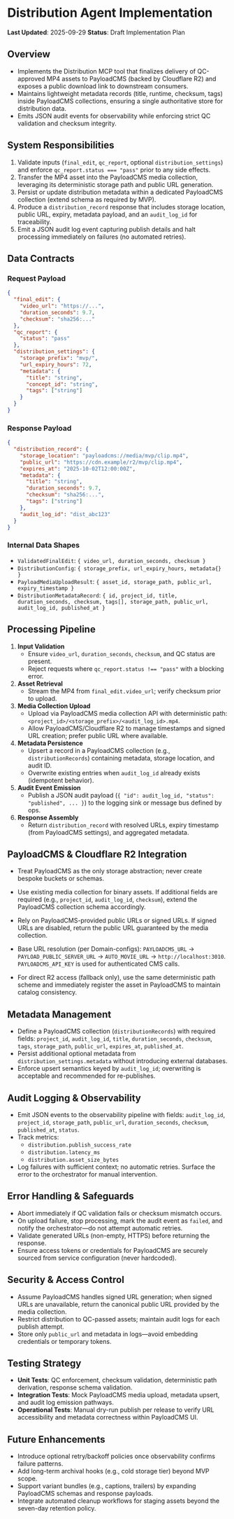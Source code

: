 # Distribution Agent Implementation

**Last Updated**: 2025-09-29
**Status**: Draft Implementation Plan

## Overview
- Implements the Distribution MCP tool that finalizes delivery of QC-approved MP4 assets to PayloadCMS (backed by Cloudflare R2) and exposes a public download link to downstream consumers.
- Maintains lightweight metadata records (title, runtime, checksum, tags) inside PayloadCMS collections, ensuring a single authoritative store for distribution data.
- Emits JSON audit events for observability while enforcing strict QC validation and checksum integrity.

## System Responsibilities
1. Validate inputs (`final_edit`, `qc_report`, optional `distribution_settings`) and enforce `qc_report.status === "pass"` prior to any side effects.
2. Transfer the MP4 asset into the PayloadCMS media collection, leveraging its deterministic storage path and public URL generation.
3. Persist or update distribution metadata within a dedicated PayloadCMS collection (extend schema as required by MVP).
4. Produce a `distribution_record` response that includes storage location, public URL, expiry, metadata payload, and an `audit_log_id` for traceability.
5. Emit a JSON audit log event capturing publish details and halt processing immediately on failures (no automated retries).

## Data Contracts
### Request Payload
```json
{
  "final_edit": {
    "video_url": "https://...",
    "duration_seconds": 9.7,
    "checksum": "sha256:..."
  },
  "qc_report": {
    "status": "pass"
  },
  "distribution_settings": {
    "storage_prefix": "mvp/",
    "url_expiry_hours": 72,
    "metadata": {
      "title": "string",
      "concept_id": "string",
      "tags": ["string"]
    }
  }
}
```

### Response Payload
```json
{
  "distribution_record": {
    "storage_location": "payloadcms://media/mvp/clip.mp4",
    "public_url": "https://cdn.example/r2/mvp/clip.mp4",
    "expires_at": "2025-10-02T12:00:00Z",
    "metadata": {
      "title": "string",
      "duration_seconds": 9.7,
      "checksum": "sha256:...",
      "tags": ["string"]
    },
    "audit_log_id": "dist_abc123"
  }
}
```

### Internal Data Shapes
- `ValidatedFinalEdit`: `{ video_url, duration_seconds, checksum }`
- `DistributionConfig`: `{ storage_prefix, url_expiry_hours, metadata{} }`
- `PayloadMediaUploadResult`: `{ asset_id, storage_path, public_url, expiry_timestamp }`
- `DistributionMetadataRecord`: `{ id, project_id, title, duration_seconds, checksum, tags[], storage_path, public_url, audit_log_id, published_at }`

## Processing Pipeline
1. **Input Validation**
   - Ensure `video_url`, `duration_seconds`, `checksum`, and QC status are present.
   - Reject requests where `qc_report.status !== "pass"` with a blocking error.
2. **Asset Retrieval**
   - Stream the MP4 from `final_edit.video_url`; verify checksum prior to upload.
3. **Media Collection Upload**
   - Upload via PayloadCMS media collection API with deterministic path: `<project_id>/<storage_prefix>/<audit_log_id>.mp4`.
   - Allow PayloadCMS/Cloudflare R2 to manage timestamps and signed URL creation; prefer public URL where available.
4. **Metadata Persistence**
   - Upsert a record in a PayloadCMS collection (e.g., `distributionRecords`) containing metadata, storage location, and audit ID.
   - Overwrite existing entries when `audit_log_id` already exists (idempotent behavior).
5. **Audit Event Emission**
   - Publish a JSON audit payload (`{ "id": audit_log_id, "status": "published", ... }`) to the logging sink or message bus defined by ops.
6. **Response Assembly**
   - Return `distribution_record` with resolved URLs, expiry timestamp (from PayloadCMS settings), and aggregated metadata.

## PayloadCMS & Cloudflare R2 Integration
- Treat PayloadCMS as the only storage abstraction; never create bespoke buckets or schemas.
- Use existing media collection for binary assets. If additional fields are required (e.g., `project_id`, `audit_log_id`, `checksum`), extend the PayloadCMS collection schema accordingly.
- Rely on PayloadCMS-provided public URLs or signed URLs. If signed URLs are disabled, return the public URL guaranteed by the media collection.
- Base URL resolution (per Domain-configs): `PAYLOADCMS_URL` → `PAYLOAD_PUBLIC_SERVER_URL` → `AUTO_MOVIE_URL` → `http://localhost:3010`. `PAYLOADCMS_API_KEY` is used for authenticated CMS calls.

- For direct R2 access (fallback only), use the same deterministic path scheme and immediately register the asset in PayloadCMS to maintain catalog consistency.

## Metadata Management
- Define a PayloadCMS collection (`distributionRecords`) with required fields: `project_id`, `audit_log_id`, `title`, `duration_seconds`, `checksum`, `tags`, `storage_path`, `public_url`, `expires_at`, `published_at`.
- Persist additional optional metadata from `distribution_settings.metadata` without introducing external databases.
- Enforce upsert semantics keyed by `audit_log_id`; overwriting is acceptable and recommended for re-publishes.

## Audit Logging & Observability
- Emit JSON events to the observability pipeline with fields: `audit_log_id`, `project_id`, `storage_path`, `public_url`, `duration_seconds`, `checksum`, `published_at`, `status`.
- Track metrics:
  - `distribution.publish_success_rate`
  - `distribution.latency_ms`
  - `distribution.asset_size_bytes`
- Log failures with sufficient context; no automatic retries. Surface the error to the orchestrator for manual intervention.

## Error Handling & Safeguards
- Abort immediately if QC validation fails or checksum mismatch occurs.
- On upload failure, stop processing, mark the audit event as `failed`, and notify the orchestrator—do not attempt automatic retries.
- Validate generated URLs (non-empty, HTTPS) before returning the response.
- Ensure access tokens or credentials for PayloadCMS are securely sourced from service configuration (never hardcoded).

## Security & Access Control
- Assume PayloadCMS handles signed URL generation; when signed URLs are unavailable, return the canonical public URL provided by the media collection.
- Restrict distribution to QC-passed assets; maintain audit logs for each publish attempt.
- Store only `public_url` and metadata in logs—avoid embedding credentials or temporary tokens.

## Testing Strategy
- **Unit Tests**: QC enforcement, checksum validation, deterministic path derivation, response schema validation.
- **Integration Tests**: Mock PayloadCMS media upload, metadata upsert, and audit log emission pathways.
- **Operational Tests**: Manual dry-run publish per release to verify URL accessibility and metadata correctness within PayloadCMS UI.

## Future Enhancements
- Introduce optional retry/backoff policies once observability confirms failure patterns.
- Add long-term archival hooks (e.g., cold storage tier) beyond MVP scope.
- Support variant bundles (e.g., captions, trailers) by expanding PayloadCMS schemas and response payloads.
- Integrate automated cleanup workflows for staging assets beyond the seven-day retention policy.
